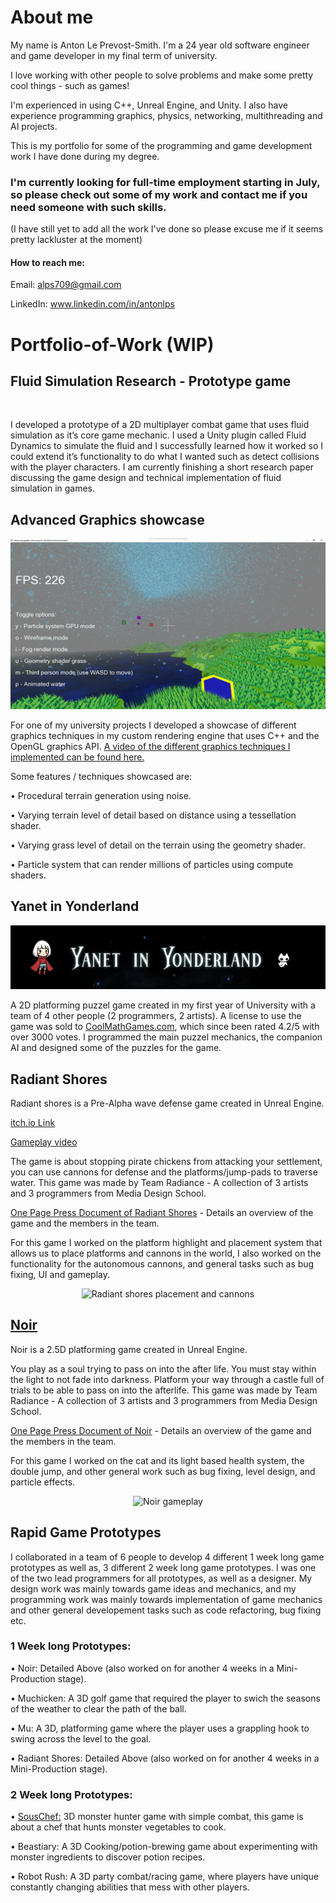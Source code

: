 

# About me
My name is Anton Le Prevost-Smith.
I'm a 24 year old software engineer and game developer in my final term of university.

I love working with other people to solve problems and make some pretty cool things - such as games!

I'm experienced in using C++, Unreal Engine, and Unity.
I also have experience programming graphics, physics, networking, multithreading and AI projects.

This is my portfolio for some of the programming and game development work I have done during my degree.

### I'm currently looking for full-time employment starting in July, so please check out some of my work and contact me if you need someone with such skills.

(I have still yet to add all the work I've done so please excuse me if it seems pretty lackluster at the moment)

#### How to reach me:
Email: alps709@gmail.com

LinkedIn: www.linkedin.com/in/antonlps

# Portfolio-of-Work (WIP)


## Fluid Simulation Research - Prototype game
<p align="center">
  <img title="" src="https://github.com/Alps709/Alps709/blob/master/Media/Playtest.gif"/>
</p>
I developed a prototype of a 2D multiplayer combat game that uses fluid simulation as it’s core game mechanic. I used a Unity plugin called Fluid Dynamics to simulate the fluid and I successfully learned how it worked so I could extend it’s functionality to do what I wanted such as detect collisions with the player characters. I am currently finishing a short research paper discussing the game design and technical implementation of fluid simulation in games.


## Advanced Graphics showcase
<p align="center">
  <img title="" src="https://github.com/Alps709/Alps709/blob/master/Media/AdvancedGraphics.png"/>
</p>
For one of my university projects I developed a showcase of different graphics techniques in my custom rendering engine that uses C++ and the OpenGL graphics API.
<a href="https://www.youtube.com/watch?v=ZAtfRSMvaL0">A video of the different graphics techniques I implemented can be found here.</a>

Some features / techniques showcased are: 

•	Procedural terrain generation using noise. 

•	Varying terrain level of detail based on distance using a tessellation shader.

•	Varying grass level of detail on the terrain using the geometry shader. 

•	Particle system that can render millions of particles using compute shaders.



## Yanet in Yonderland
<p align="center">
  <img title="" src="https://github.com/Alps709/Alps709/blob/master/Media/Yanet In Yonderland.png"/>
</p>
A 2D platforming puzzel game created in my first year of University with a team of 4 other people (2 programmers, 2 artists).
A license to use the game was sold to <a href="https://www.coolmathgames.com/0-yanet-in-yonderland">CoolMathGames.com</a>, which since been rated 4.2/5 with over 3000 votes.
I programmed the main puzzel mechanics, the companion AI and designed some of the puzzles for the game.



## Radiant Shores
Radiant shores is a Pre-Alpha wave defense game created in Unreal Engine.

[itch.io Link](https://ourlittlestudio.itch.io/radiant-shores)

[Gameplay video](https://www.youtube.com/watch?v=6JjRdtMopVE&feature=emb_logo)

The game is about stopping pirate chickens from attacking your settlement, you can use cannons for defense and the platforms/jump-pads to traverse water.
This game was made by Team Radiance - A collection of 3 artists and 3 programmers from Media Design School.

[One Page Press Document of Radiant Shores](https://github.com/Alps709/Alps709/blob/master/Media/OnePagePressDocument_TeamRadiance.png) -  Details an overview of the game and the members in the team.

For this game I worked on the platform highlight and placement system that allows us to place platforms and cannons in the world, I also worked on the functionality for the autonomous cannons, and general tasks such as bug fixing, UI and gameplay.

<p align="center">
  <img title="Radiant shores placement and cannons" src="https://github.com/Alps709/Alps709/blob/master/Media/Radiant%20shores.gif"/>
</p>




## [Noir](https://ourlittlestudio.itch.io/noir)
Noir is a 2.5D platforming game created in Unreal Engine.  

You play as a soul trying to pass on into the after life. You must stay within the light to not fade into darkness. Platform your way through a castle full of trials to be able to pass on into the afterlife.
This game was made by Team Radiance - A collection of 3 artists and 3 programmers from Media Design School.

[One Page Press Document of Noir](https://github.com/Alps709/Alps709/blob/master/Media/OnePagePressDocument2_TeamRadiance.png) - Details an overview of the game and the members in the team.

For this game I worked on the cat and its light based health system, the double jump, and other general work such as bug fixing, level design, and particle effects.

<p align="center">
  <img title="Noir gameplay" src="https://github.com/Alps709/Alps709/blob/master/Media/Noir.gif"/>
</p>

## Rapid Game Prototypes
I collaborated in a team of 6 people to develop 4 different 1 week long game prototypes as well as, 3 different 2 week long game prototypes. 
I was one of the two lead programmers for all prototypes, as well as a designer. My design work was mainly towards game ideas and mechanics, and my programming work was mainly towards implementation of game mechanics and other general developement tasks such as code refactoring, bug fixing etc. 

### 1 Week long Prototypes:

•	Noir: Detailed Above (also worked on for another 4 weeks in a Mini-Production stage).

•	Muchicken: A 3D golf game that required the player to swich the seasons of the weather to clear the path of the ball.

•	Mu: A 3D, platforming game where the player uses a grappling hook to swing across the level to the goal.

•	Radiant Shores: Detailed Above (also worked on for another 4 weeks in a Mini-Production stage).

### 2 Week long Prototypes:

•	[SousChef:](https://ourlittlestudio.itch.io/sous-chef) 3D monster hunter game with simple combat, this game is about a chef that hunts monster vegetables to cook.

•	Beastiary: A 3D Cooking/potion-brewing game about experimenting with monster ingredients to discover potion recipes.

•	Robot Rush: A 3D party combat/racing game, where players have unique constantly changing abilities that mess with other players.

